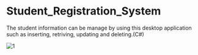 # Student_Registration_System

The student information can be manage by using this desktop application such as inserting, retriving, updating and deleting.(C#)

![1](https://github.com/tkdeshan/Student_Registration_System/assets/100216231/8af46ead-6172-4c4a-9523-81d29f946e9e)
